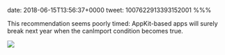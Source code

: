 date: 2018-06-15T13:56:37+0000
tweet: 1007622913393152001
%%%

This recommendation seems poorly timed: AppKit-based apps will surely break next year when the canImport condition becomes true.

![](DfvLspSX0AAgVJK.jpg)
